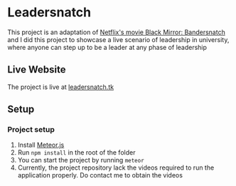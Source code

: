 # Leadersnatch

This project is an adaptation of [Netflix's movie Black Mirror: Bandersnatch](https://www.netflix.com/sg/title/80988062) and I did this project to showcase a live scenario of leadership in university, where anyone can step up to be a leader at any phase of leadership

## Live Website

The project is live at [leadersnatch.tk](https://leadersnatch.tk)

## Setup

### Project setup

1. Install [Meteor.js](https://www.meteor.com/install) 
2. Run `npm install` in the root of the folder
3. You can start the project by running `meteor`
4. Currently, the project repository lack the videos required to run the application properly. Do contact me to obtain the videos 
